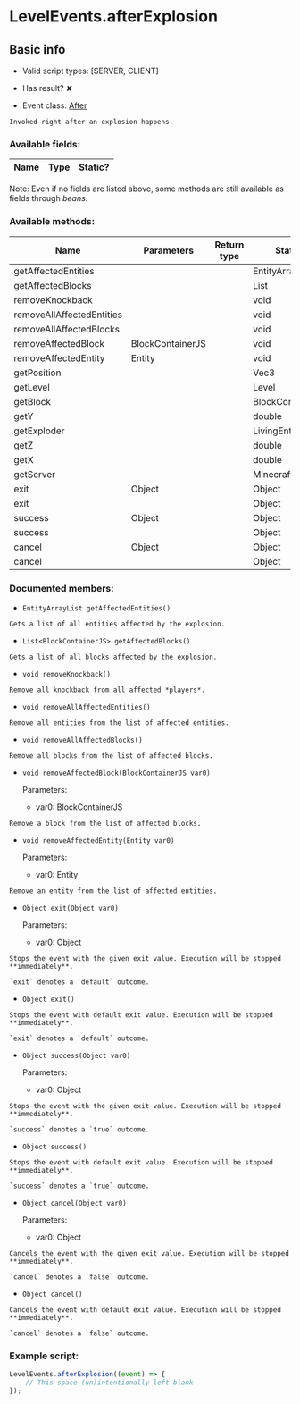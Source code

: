 # LevelEvents.afterExplosion

## Basic info

- Valid script types: [SERVER, CLIENT]

- Has result? ✘

- Event class: [After](https://github.com/KubeJS-Mods/KubeJS/tree/2001/common/src/main/java/dev/latvian/mods/kubejs/level/After.java)

```
Invoked right after an explosion happens.
```

### Available fields:

| Name | Type | Static? |
| ---- | ---- | ------- |

Note: Even if no fields are listed above, some methods are still available as fields through *beans*.

### Available methods:

| Name | Parameters | Return type | Static? |
| ---- | ---------- | ----------- | ------- |
| getAffectedEntities |  |  | EntityArrayList | ✘ |
| getAffectedBlocks |  |  | List<BlockContainerJS> | ✘ |
| removeKnockback |  |  | void | ✘ |
| removeAllAffectedEntities |  |  | void | ✘ |
| removeAllAffectedBlocks |  |  | void | ✘ |
| removeAffectedBlock | BlockContainerJS |  | void | ✘ |
| removeAffectedEntity | Entity |  | void | ✘ |
| getPosition |  |  | Vec3 | ✘ |
| getLevel |  |  | Level | ✘ |
| getBlock |  |  | BlockContainerJS | ✘ |
| getY |  |  | double | ✘ |
| getExploder |  |  | LivingEntity | ✘ |
| getZ |  |  | double | ✘ |
| getX |  |  | double | ✘ |
| getServer |  |  | MinecraftServer | ✘ |
| exit | Object |  | Object | ✘ |
| exit |  |  | Object | ✘ |
| success | Object |  | Object | ✘ |
| success |  |  | Object | ✘ |
| cancel | Object |  | Object | ✘ |
| cancel |  |  | Object | ✘ |


### Documented members:

- `EntityArrayList getAffectedEntities()`
```
Gets a list of all entities affected by the explosion.
```

- `List<BlockContainerJS> getAffectedBlocks()`
```
Gets a list of all blocks affected by the explosion.
```

- `void removeKnockback()`
```
Remove all knockback from all affected *players*.
```

- `void removeAllAffectedEntities()`
```
Remove all entities from the list of affected entities.
```

- `void removeAllAffectedBlocks()`
```
Remove all blocks from the list of affected blocks.
```

- `void removeAffectedBlock(BlockContainerJS var0)`

  Parameters:
  - var0: BlockContainerJS

```
Remove a block from the list of affected blocks.
```

- `void removeAffectedEntity(Entity var0)`

  Parameters:
  - var0: Entity

```
Remove an entity from the list of affected entities.
```

- `Object exit(Object var0)`

  Parameters:
  - var0: Object

```
Stops the event with the given exit value. Execution will be stopped **immediately**.

`exit` denotes a `default` outcome.
```

- `Object exit()`
```
Stops the event with default exit value. Execution will be stopped **immediately**.

`exit` denotes a `default` outcome.
```

- `Object success(Object var0)`

  Parameters:
  - var0: Object

```
Stops the event with the given exit value. Execution will be stopped **immediately**.

`success` denotes a `true` outcome.
```

- `Object success()`
```
Stops the event with default exit value. Execution will be stopped **immediately**.

`success` denotes a `true` outcome.
```

- `Object cancel(Object var0)`

  Parameters:
  - var0: Object

```
Cancels the event with the given exit value. Execution will be stopped **immediately**.

`cancel` denotes a `false` outcome.
```

- `Object cancel()`
```
Cancels the event with default exit value. Execution will be stopped **immediately**.

`cancel` denotes a `false` outcome.
```



### Example script:

```js
LevelEvents.afterExplosion((event) => {
	// This space (un)intentionally left blank
});
```

